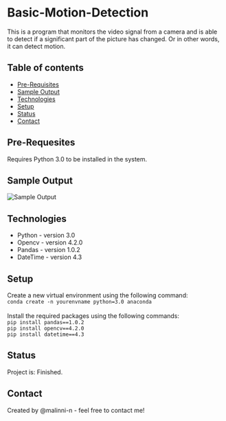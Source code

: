 # Basic-Motion-Detection
This is a program that monitors the video signal from a camera and is able to detect if a significant part of the picture has changed. Or in other words, it can detect motion.

## Table of contents
* [Pre-Requisites](#pre-requesites)
* [Sample Output](#sample-output)
* [Technologies](#technologies)
* [Setup](#setup)
* [Status](#status)
* [Contact](#contact)

## Pre-Requesites
Requires Python 3.0 to be installed in the system.

## Sample Output
![Sample Output](sample_output.gif)

## Technologies
* Python - version 3.0
* Opencv - version 4.2.0
* Pandas - version 1.0.2
* DateTime - version 4.3

## Setup
Create a new virtual environment using the following command:\
`conda create -n yourenvname python=3.0 anaconda`\
\
Install the required packages using the following commands:\
`pip install pandas==1.0.2`\
`pip install opencv==4.2.0`\
`pip install datetime==4.3`

## Status
Project is: Finished.

## Contact
Created by @malinni-n - feel free to contact me!
